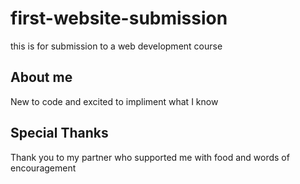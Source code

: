 # first-website-submission

this is for submission to a web development course

## About me
New to code and excited to impliment what I know

## Special Thanks

Thank you to my partner who supported me with food and words of encouragement 
